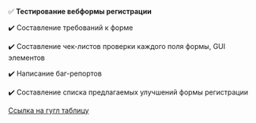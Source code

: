 :white_check_mark: __Тестирование вебформы регистрации__

:heavy_check_mark: Составление требований к форме

:heavy_check_mark: Составление чек-листов проверки каждого поля формы, GUI элементов

:heavy_check_mark: Написание баг-репортов

:heavy_check_mark: Составление списка предлагаемых улучшений формы регистрации


[Ссылка на гугл таблицу](https://docs.google.com/spreadsheets/d/1zbbwVm4LcwIFd3p-P6lorBxtxPTI1DX77FgPQINNraA/edit?usp=sharing)

